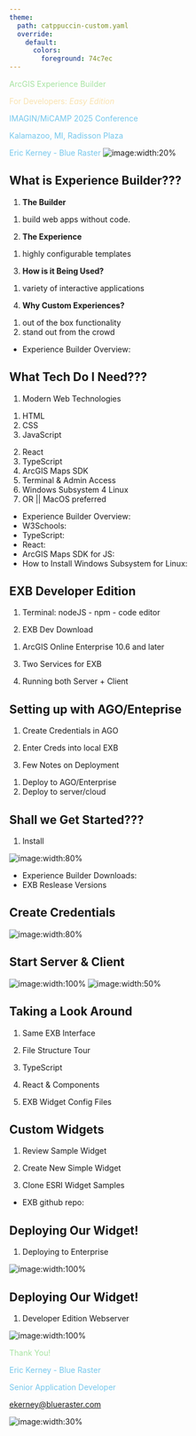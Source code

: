 ```yaml
---
theme:
  path: catppuccin-custom.yaml
  override:
    default:
      colors:
        foreground: 74c7ec
---
```


<!-- alignment: center -->
<!-- new_lines: 4 -->
<!-- font_size: 5 -->
<span style="color: #a6e3a1;">ArcGIS Experience Builder</span>
<!-- font_size: 4 -->
<span style="color: #f9e2af;">For Developers: _Easy Edition_</span>
<!-- font_size: 3 -->
<span style="color: #74c7ec;">IMAGIN/MiCAMP 2025 Conference</span>
<!-- font_size: 2 -->
<span style="color: #74c7ec;">Kalamazoo, MI, Radisson Plaza</span>
<!-- font_size: 2 -->
<span style="color: #74c7ec;">Eric Kerney - Blue Raster</span>
![image:width:20%](blueraster-logo.png)
<!-- end_slide -->



<!-- alignment: center -->
<!-- new_lines: 5 -->
What is Experience Builder???
---
<!-- new_lines: 1 -->
<!-- font_size: 3 -->
1. **The Builder**     
<!-- font_size: 2 -->
  1. build web apps without code.
<!-- font_size: 3 -->
2. **The Experience**
<!-- font_size: 2 -->
  1. highly configurable templates
<!-- font_size: 3 -->
3. **How is it Being Used?**
<!-- font_size: 2 -->
  1. variety of interactive applications     
<!-- font_size: 3 -->
4. **Why Custom Experiences?**
<!-- font_size: 2 -->
  1. out of the box functionality 
  2. stand out from the crowd
<!-- new_lines: 1 -->
<!-- font_size: 1 -->
* Experience Builder Overview: [](https://www.esri.com/en-us/arcgis/products/arcgis-experience-builder/)
<!-- end_slide -->


<!-- new_lines: 4 -->
What Tech Do I Need???
---
<!-- font_size: 3 -->
1. Modern Web Technologies
<!-- font_size: 2 -->
  1. HTML
  2. CSS 
  3. JavaScript
<!-- font_size: 3 -->
2. React
3. TypeScript
4. ArcGIS Maps SDK
5. Terminal & Admin Access
6. Windows Subsystem 4 Linux 
7. OR || MacOS preferred
<!-- font_size: 1 -->
<!-- new_lines: 1 -->
* Experience Builder Overview: [](https://www.esri.com/en-us/arcgis/products/arcgis-experience-builder/)
* W3Schools: [](https://www.w3schools.com/)
* TypeScript: [](https://www.typescriptlang.org/)
* React: [](https://react.dev/)
* ArcGIS Maps SDK for JS: [](https://developers.arcgis.com/javascript/latest/)
* How to Install Windows Subsystem for Linux: [](https://learn.microsoft.com/en-us/windows/wsl/install)
<!-- speaker_note: May want to mention my stack Mac, brew, ghostty, nvim, tmux, raycast, aerospace -->
<!-- speaker_note: React old Class Components vs Newer Functional Style -->
<!-- speaker_note: jimu exb api interface, jimu interfaces with Maps SDK -->
<!-- end_slide -->


<!-- new_lines: 5 -->
EXB Developer Edition 
---
<!-- new_lines: 1 -->
<!-- font_size: 3 -->
1. Terminal: nodeJS - npm - code editor
<!-- new_lines: 1 -->
2. EXB Dev Download 
<!-- font_size: 2 -->
  1. ArcGIS Online Enterprise 10.6 and later
<!-- new_lines: 1 -->
<!-- font_size: 3 -->
3. Two Services for EXB
<!-- new_lines: 1 -->
4. Running both Server + Client
<!-- end_slide -->


<!-- new_lines: 5 -->
Setting up with AGO/Enteprise
---
<!-- new_lines: 1 -->
<!-- font_size: 3 -->
1. Create Credentials in AGO
<!-- new_lines: 1 -->
2. Enter Creds into local EXB
<!-- new_lines: 1 -->
3. Few Notes on Deployment
<!-- font_size: 2 -->
  1. Deploy to AGO/Enterprise
  2. Deploy to server/cloud
<!-- end_slide -->


<!-- new_lines: 2 -->
Shall we Get Started???
---
<!-- font_size: 3 -->
1. Install

![image:width:80%](exb_downloads.png)
<!-- font_size: 1 -->
<!-- new_lines: 1 -->
* Experience Builder Downloads: [](https://developers.arcgis.com/experience-builder/guide/downloads/)
* EXB Reslease Versions [](https://developers.arcgis.com/experience-builder/guide/release-versions/)
<!-- end_slide -->


Create Credentials
---
<!-- new_lines: 1 -->

![image:width:80%](exb_new_creds.png)
<!-- end_slide -->


<!-- new_lines: 1 -->

Start Server & Client
---

![image:width:100%](start_exb.png)
![image:width:50%](exb_app.png)

<!-- new_lines: 1 -->
<!-- font_size: 1 -->
<!-- new_lines: 1 -->
<!-- speaker_note: A bit more difficult for developers to test custom EXB, no dev account access-->
<!-- speaker_note: Run thgrough creating and registering a new application on AGO -->
<!-- end_slide -->


<!-- new_lines: 6 -->
Taking a Look Around
---
<!-- new_lines: 1 -->
<!-- font_size: 3 -->
1. Same EXB Interface
<!-- new_lines: 1 -->
2. File Structure Tour
<!-- new_lines: 1 -->
3. TypeScript
<!-- new_lines: 1 -->
4. React & Components
<!-- new_lines: 1 -->
5. EXB Widget Config Files
<!-- speaker_note: Use VSCode as a file tree viewer -->
<!-- end_slide -->

<!-- new_lines: 6 -->
Custom Widgets
---
<!-- new_lines: 1 -->
<!-- font_size: 3 -->
1. Review Sample Widget
<!-- new_lines: 1 -->
2. Create New Simple Widget
<!-- new_lines: 1 -->
3. Clone ESRI Widget Samples
<!-- font_size: 1 -->
<!-- new_lines: 2 -->

* EXB github repo: [](https://github.com/Esri/arcgis-experience-builder-sdk-resources/)
<!-- end_slide -->


<!-- new_lines: 6 -->
Deploying Our Widget!
---
<!-- new_lines: 1 -->
<!-- font_size: 3 -->
1. Deploying to Enterprise
<!-- speaker_note: Deploy ArcGIS Enterprise OR Developer Edition/webserver -->

![image:width:100%](exb_enter_deploy.png)

<!-- end_slide -->

<!-- new_lines: 6 -->
Deploying Our Widget!
---
<!-- new_lines: 1 -->
<!-- font_size: 3 -->
1. Developer Edition Webserver

![image:width:100%](exb_dev_deploy.png)

<!-- speaker_note: Deploy options - S3, Amplify, github pages -->
<!-- end_slide -->


<!-- alignment: center -->
<!-- new_lines: 5 -->
<!-- font_size: 5 -->
<span style="color: #a6e3a1;">Thank You!</span>
<!-- font_size: 3 -->
<span style="color: #74c7ec;">Eric Kerney - Blue Raster</span>
   
<span style="color: #74c7ec;">Senior Application Developer</span>
<!-- font_size: 2 -->
<span style="color: #74c7ec;">ekerney@blueraster.com</span>
<!-- font_size: 2 -->

[](https://www.blueraster.com/)

[](https://www.linkedin.com/company/blue-raster)

![image:width:30%](blueraster-logo.png)

<!-- end_slide -->
